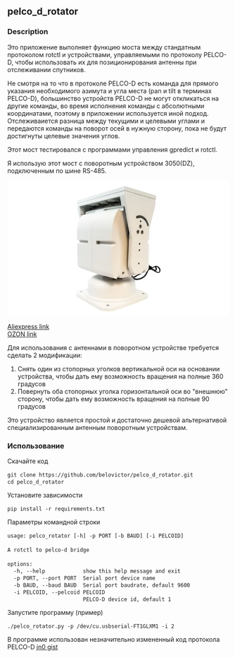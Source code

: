 ## pelco_d_rotator

### Description

Это приложение выполняет функцию моста между стандатным протоколом rotctl и устройствами, управляемыми по протоколу
PELCO-D, чтобы использовать их для позиционирования антенны при отслеживании спутников.

Не смотря на то что в протоколе PELCO-D есть команда для прямого указания необходимого азимута и угла места (pan и
tilt в терминах PELCO-D), большинство устройств PELCO-D не могут откликаться на другие команды, во время исполнения
команды с абсолютными координатами, поэтому в приложении используется иной подход. Отслеживаиется разница между
текущими и целевыми углами и передаются команды на поворот осей в нужную сторону, пока не будут достигнуты
целевые значения углов.

Этот мост тестировался с программами управления gpredict и rotctl.

Я использую этот мост с поворотным устройством 3050(DZ), подключенным по шине RS-485.

![alt text](images/rotator_3050.png)

[Aliexpress link](https://aliexpress.ru/item/1005008588968258.html)  
[OZON link](https://www.ozon.ru/product/ulichnoe-povorotnoe-ustroystvo-dlya-kamer-videonablyudeniya-3050-dz-rs-485-q22580305-povorotnoe-1508008122/)  

Для использования с антеннами в поворотном устройстве требуется сделать 2 модификации:
1. Снять один из стопорных уголков вертикальной оси на основании устройства, чтобы дать ему возможность вращения на полные 360 градусов
2. Повернуть оба стопорных уголка горизонтальной оси во "внешнюю" сторону, чтобы дать ему возможность вращения на полные 90 градусов

Это устройство является простой и достаточно дешевой альтернативой специализированным антенным поворотным устройствам.

### Использование

Скачайте код

```
git clone https://github.com/belovictor/pelco_d_rotator.git
cd pelco_d_rotator
```


Установите зависимости

```
pip install -r requirements.txt
```

Параметры командной строки

```
usage: pelco_rotator [-h] -p PORT [-b BAUD] [-i PELCOID]

A rotctl to pelco-d bridge

options:
  -h, --help            show this help message and exit
  -p PORT, --port PORT  Serial port device name
  -b BAUD, --baud BAUD  Serial port baudrate, default 9600
  -i PELCOID, --pelcoid PELCOID
                        PELCO-D device id, default 1
```

Запустите программу (пример)

```
./pelco_rotator.py -p /dev/cu.usbserial-FT1GLXM1 -i 2
```


В программе использован незначительно измененный код протокола PELCO-D [jn0 gist](https://gist.github.com/jn0/cc5c78f4a0f447a6fb2e45a5d9efa13d)

